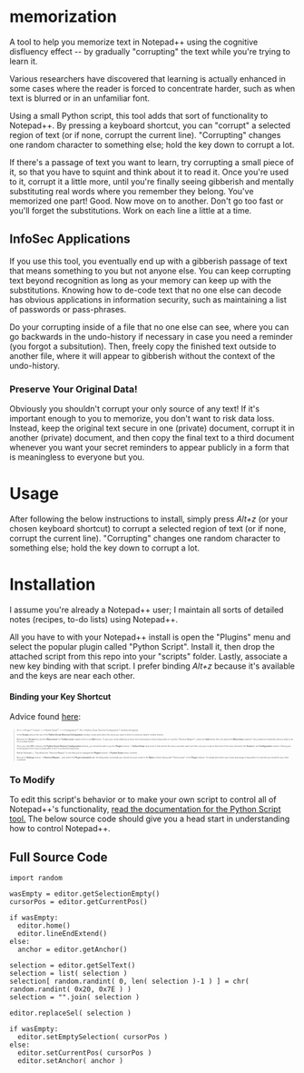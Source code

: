 # memorization
A tool to help you memorize text in Notepad++ using the cognitive disfluency effect -- by gradually "corrupting" the text while you're trying to learn it.

Various researchers have discovered that learning is actually enhanced in some cases where the reader is forced to concentrate harder, such as when text is blurred or in an unfamiliar font.

Using a small Python script, this tool adds that sort of functionality to Notepad++.  By pressing a keyboard shortcut, you can "corrupt" a selected region of text (or if none, corrupt the current line).  "Corrupting" changes one random character to something else; hold the key down to corrupt a lot.

If there's a passage of text you want to learn, try corrupting a small piece of it, so that you have to squint and think about it to read it.  Once you're used to it, corrupt it a little more, until you're finally seeing gibberish and mentally substituting real words where you remember they belong.  You've memorized one part!  Good.  Now move on to another.  Don't go too fast or you'll forget the substitutions.  Work on each line a little at a time.

## InfoSec Applications

If you use this tool, you eventually end up with a gibberish passage of text that means something to you but not anyone else.  You can keep corrupting text beyond recognition as long as your memory can keep up with the substitutions.  Knowing how to de-code text that no one else can decode has obvious applications in information security, such as maintaining a list of passwords or pass-phrases.

Do your corrupting inside of a file that no one else can see, where you can go backwards in the undo-history if necessary in case you need a reminder (you forgot a subsitution).  Then, freely copy the finished text outside to another file, where it will appear to gibberish without the context of the undo-history.

### Preserve Your Original Data!

Obviously you shouldn't corrupt your only source of any text!  If it's important enough to you to memorize, you don't want to risk data loss.  Instead, keep the original text secure in one (private) document, corrupt it in another (private) document, and then copy the final text to a third document whenever you want your secret reminders to appear publicly in a form that is meaningless to everyone but you.

# Usage

After following the below instructions to install, simply press *Alt+z* (or your chosen keyboard shortcut) to corrupt a selected region of text (or if none, corrupt the current line).  "Corrupting" changes one random character to something else; hold the key down to corrupt a lot.

# Installation

I assume you're already a Notepad++ user; I maintain all sorts of detailed notes (recipes, to-do lists) using Notepad++.

All you have to with your Notepad++ install is open the "Plugins" menu and select the popular plugin called "Python Script".  Install it, then drop the attached script from this repo into your "scripts" folder.  Lastly, associate a new key binding with that script.  I prefer binding *Alt+z* because it's available and the keys are near each other.

#### Binding your Key Shortcut

Advice found [here](https://community.notepad-plus-plus.org/topic/14703/run-python-script-pythonscript-plugin-with-a-shortcut/3):

<blockquote style="font-size:4px">
<sub>Go to **Plugins** (menu) -> **Python Script** -> **Configuration**. The **Python Script Shortcut Configuration** window will appear.</sub>

<sub>In the **Scripts** area at the top of the **Python Script Shortcut Configuration** window, locate and select the script you want to bind to a shortcut (and/or toolbar button).</sub>

<sub>Between the **Scripts** box and the **Menu items** (or **Toolbar icons**) caption there is an **Add** button. To get your script added as a menu item (necessary to bind a keycombo to it via the “Shortcut Mapper”), press the **Add** button (the one above the **Menu items** caption). Very similar but hopefully obvious what to do for a toolbar button.</sub>

<sub>Once you click **OK** to dismiss the **Python Script Shortcut Configuration** window, you should be able to go into **Plugins** (menu) -> **Python Script** (just point to that and let the menu cascade open) and then see your script at this level of the menu (between the **Scripts->** and **Configuration** entries). Seeing your script appear here is key to being able to tie it to a shortcut keycombo.</sub>

<sub>Restart Notepad++. This allows the “Shortcut Mapper” to see that you’ve changed the **Plugins** (menu) -> **Python Script** menu contents.</sub>

<sub>Now go to **Settings** (menu) -> **Shortcut Mapper…** and select the **Plugin commands** tab. Scrolling down somewhat you should see your script in the **Name** column (along with “Pythonscript” in the **Plugin** column). Go ahead and select your script and assign a keycombo to it just like you would for any other command.</sub>
</blockquote>

### To Modify
  To edit this script's behavior or to make your own script to control all of Notepad++'s functionality, [read the documentation for the Python Script tool.](http://npppythonscript.sourceforge.net/)  The below source code should give you a head start in understanding how to control Notepad++.

## Full Source Code

```
import random

wasEmpty = editor.getSelectionEmpty()
cursorPos = editor.getCurrentPos()

if wasEmpty:
  editor.home()
  editor.lineEndExtend()
else:
  anchor = editor.getAnchor()
  
selection = editor.getSelText()
selection = list( selection )
selection[ random.randint( 0, len( selection )-1 ) ] = chr( random.randint( 0x20, 0x7E ) )
selection = "".join( selection )

editor.replaceSel( selection )

if wasEmpty:
  editor.setEmptySelection( cursorPos )
else:
  editor.setCurrentPos( cursorPos )
  editor.setAnchor( anchor )
```
